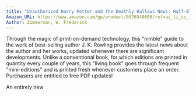 ```yaml
---
title: "Unauthorized Harry Potter and the Deathly Hallows News: Half-Blood Prince Analysis"
Amazon_URL: https://www.amazon.com/gp/product/0976540606/ref=as_li_ss_tl?ie=UTF8&linkCode=ll1&tag=internetbo00a-20
Author: Zimmerman, W. Frederick
---
```

Through the magic of print-on-demand technology, this "nimble" guide to the work of best-selling author J. K. Rowling provides the latest news about the author and her works, updated whenever there are significant developments.  Unlike a conventional book, for which editions are printed in quantity every couple of years, this "living book" goes through frequent "mini-editions" and is printed fresh whenever customers place an order.  Purchasers are entitled to free PDF updates!  

An entirely new